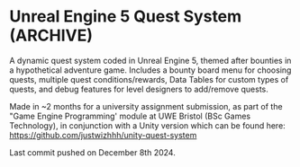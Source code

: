 # Unreal Engine 5 Quest System (ARCHIVE)

A dynamic quest system coded in Unreal Engine 5, themed after bounties in a hypothetical adventure game. Includes a bounty board menu for choosing quests, multiple quest conditions/rewards, Data Tables for custom types of quests, and debug features for level designers to add/remove quests. 

Made in ~2 months for a university assignment submission, as part of the "Game Engine Programming' module at UWE Bristol (BSc Games Technology), in conjunction with a Unity version which can be found here: https://github.com/justwizhhh/unity-quest-system

Last commit pushed on December 8th 2024.
